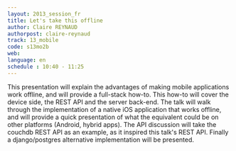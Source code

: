 ```yaml
---
layout: 2013_session_fr
title: Let's take this offline
author: Claire REYNAUD
authorpost: claire-reynaud
track: 13_mobile
code: s13mo2b
web: 
language: en
schedule : 10:40 - 11:25
---
```


This presentation will explain the advantages of making mobile applications work offline, and will provide a full-stack how-to.
This how-to will cover the device side, the REST API and the server back-end.
The talk will walk through the implementation of a native iOS application that works offline, and will provide a quick presentation of what the equivalent could be on other platforms (Android, hybrid apps).
The API discussion will take the couchdb REST API as an example, as it inspired this talk's REST API. Finally a django/postgres alternative implementation will be presented.
